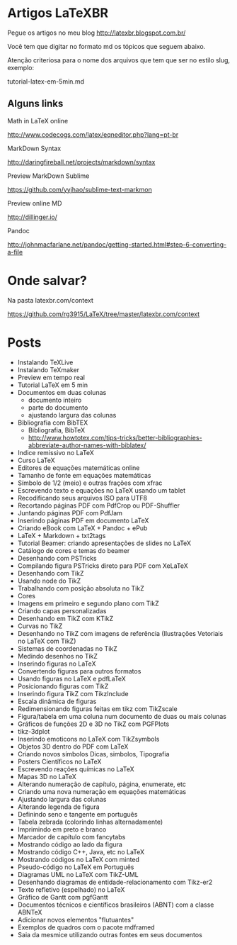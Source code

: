 # Artigos LaTeXBR

Pegue os artigos no meu blog
http://latexbr.blogspot.com.br/

Você tem que digitar no formato md os tópicos que seguem abaixo.

Atenção criteriosa para o nome dos arquivos que tem que ser no estilo slug, exemplo:

tutorial-latex-em-5min.md

## Alguns links

Math in LaTeX online

http://www.codecogs.com/latex/eqneditor.php?lang=pt-br

MarkDown Syntax

http://daringfireball.net/projects/markdown/syntax

Preview MarkDown Sublime

https://github.com/yyjhao/sublime-text-markmon

Preview online MD

http://dillinger.io/

Pandoc

http://johnmacfarlane.net/pandoc/getting-started.html#step-6-converting-a-file

# Onde salvar?

Na pasta latexbr.com/context

https://github.com/rg3915/LaTeX/tree/master/latexbr.com/context

# Posts


* Instalando TeXLive
* Instalando TeXmaker
* Preview em tempo real
* Tutorial LaTeX em 5 min
* Documentos em duas colunas
	* documento inteiro
	* parte do documento
	* ajustando largura das colunas
* Bibliografia com BibTEX
	* Bibliografia, BibTeX
	* http://www.howtotex.com/tips-tricks/better-bibliographies-abbreviate-author-names-with-biblatex/
* Indice remissivo no LaTeX
* Curso LaTeX
* Editores de equações matemáticas online
* Tamanho de fonte em equações matemáticas
* Símbolo de 1/2 (meio) e outras frações com xfrac
* Escrevendo texto e equações no LaTeX usando um tablet
* Recodificando seus arquivos ISO para UTF8
* Recortando páginas PDF com PdfCrop ou PDF-Shuffler
* Juntando páginas PDF com PdfJam
* Inserindo páginas PDF em documento LaTeX
* Criando eBook com LaTeX + Pandoc + ePub
* LaTeX + Markdown + txt2tags
* Tutorial Beamer: criando apresentações de slides no LaTeX
* Catálogo de cores e temas do beamer
* Desenhando com PSTricks
* Compilando figura PSTricks direto para PDF com XeLaTeX
* Desenhando com TikZ
* Usando node do TikZ
* Trabalhando com posição absoluta no TikZ
* Cores
* Imagens em primeiro e segundo plano com TikZ
* Criando capas personalizadas
* Desenhando em TikZ com KTikZ
* Curvas no TikZ
* Desenhando no TikZ com imagens de referência (Ilustrações Vetoriais no LaTeX com TikZ)
* Sistemas de coordenadas no TikZ
* Medindo desenhos no TikZ
* Inserindo figuras no LaTeX
* Convertendo figuras para outros formatos
* Usando figuras no LaTeX e pdfLaTeX
* Posicionando figuras com TikZ
* Inserindo figura TikZ com TikzInclude
* Escala dinâmica de figuras
* Redimensionando figuras feitas em tikz com TikZscale
* Figura/tabela em uma coluna num documento de duas ou mais colunas
* Gráficos de funções 2D e 3D no TikZ com PGFPlots
* tikz-3dplot
* Inserindo emoticons no LaTeX com TikZsymbols
* Objetos 3D dentro do PDF com LaTeX
* Criando novos símbolos Dicas, simbolos, Tipografia
* Posters Científicos no LaTeX
* Escrevendo reações químicas no LaTeX
* Mapas 3D no LaTeX
* Alterando numeração de capítulo, página, enumerate, etc
* Criando uma nova numeração em equações matemáticas
* Ajustando largura das colunas
* Alterando legenda de figura
* Definindo seno e tangente em português
* Tabela zebrada (colorindo linhas alternadamente)
* Imprimindo em preto e branco
* Marcador de capítulo com fancytabs
* Mostrando código ao lado da figura
* Mostrando código C++, Java, etc no LaTeX
* Mostrando códigos no LaTeX com minted
* Pseudo-código no LaTeX em Português
* Diagramas UML no LaTeX com TikZ-UML
* Desenhando diagramas de entidade-relacionamento com Tikz-er2
* Texto refletivo (espelhado) no LaTeX
* Gráfico de Gantt com pgfGantt
* Documentos técnicos e científicos brasileiros (ABNT) com a classe ABNTeX
* Adicionar novos elementos "flutuantes"
* Exemplos de quadros com o pacote mdframed
* Saia da mesmice utilizando outras fontes em seus documentos
